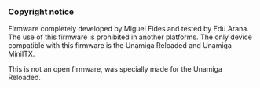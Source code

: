 ### Copyright notice

Firmware completely developed by Miguel Fides and tested by Edu Arana. The use of this firmware is prohibited in another platforms. The only device compatible with this firmware is the Unamiga Reloaded and Unamiga MiniITX.

This is not an open firmware, was specially made for the Unamiga Reloaded.
